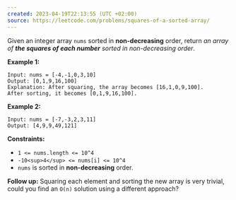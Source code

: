```yaml
---
created: 2023-04-19T22:13:55 (UTC +02:00)
source: https://leetcode.com/problems/squares-of-a-sorted-array/
---
```

Given an integer array `nums` sorted in **non-decreasing** order, return _an array of **the squares of each number** sorted in non-decreasing order_.

**Example 1:**

```
Input: nums = [-4,-1,0,3,10]
Output: [0,1,9,16,100]
Explanation: After squaring, the array becomes [16,1,0,9,100].
After sorting, it becomes [0,1,9,16,100].

```

**Example 2:**

```
Input: nums = [-7,-3,2,3,11]
Output: [4,9,9,49,121]

```

**Constraints:**

-   `1 <= nums.length <= 10^4`
-   `-10<sup>4</sup> <= nums[i] <= 10^4`
-   `nums` is sorted in **non-decreasing** order.

**Follow up:** Squaring each element and sorting the new array is very trivial, could you find an `O(n)` solution using a different approach?

